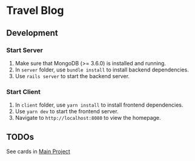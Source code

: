 # Travel Blog

## Development

### Start Server
1. Make sure that MongoDB (>= 3.6.0) is installed and running.
2. In `server` folder, use `bundle install` to install backend dependencies.
3. Use `rails server` to start the backend server.

### Start Client
1. In `client` folder, use `yarn install` to install frontend dependencies.
2. Use `yarn dev` to start the frontend server.
3. Navigate to `http://localhost:8080` to view the homepage.

## TODOs
See cards in [Main Project](https://github.com/YuKitAs/travel-blog/projects/1?add_cards_query=is%3Aopen)
